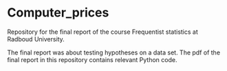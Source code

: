 # Computer_prices
Repository for the final report of the course Frequentist statistics at Radboud University.

The final report was about testing hypotheses on a data set.
The pdf of the final report in this repository contains relevant Python code.
